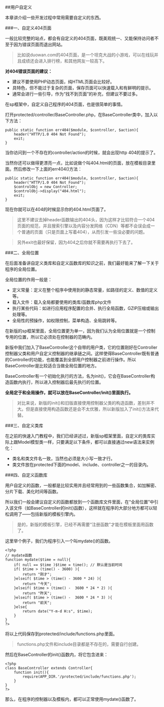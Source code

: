 ##用户自定义

本章讲介绍一些开发过程中常用需要自定义的东西。

###一、自定义404页面

一般比较完整的站点，都会有自定义的404页面，既美观统一、又能保持访问者不至于因为错误页面而退出网站。

> 比如说duowan.com的404页面，是一个坦克大战的小游戏，可以在线玩并且成绩还会进入排行榜，和其他网友一较高下。

**对404错误页面的建议：**

- 建议不要使用PHP动态页面，纯HTML页面会比较好。
- 具特色，但不能过于复杂的页面，保存页面可以快速载入和有鲜明的提示。
- 通常会进行一些引导，作为“找不到页面”的补充，但建议不要过多。

在sp框架中，自定义自己程序的404页面，也是很简单的事情。

打开protected/controller/BaseController.php，在BaseController类中，加入以下方法：

	public static function err404($module, $controller, $action){
		header("HTTP/1.0 404 Not Found");
		exit;
	}
    
当你访问到一个不存在的controller/action的时候，就会出现http 404的提示了。

当然你还可以做得更漂亮一点，比如说做个叫404.html的页面，放在模板目录里面。然后修改一下上面的err404()方法：

	public static function err404($module, $controller, $action){
		header("HTTP/1.0 404 Not Found");
		$controlObj = new Controller;
		$controlObj->display("404.html");
		exit;
	}

现在你就可以在404的时候显示你的404.html页面了。

> 这里不建议去掉header函数输出的404头，因为这样才比较符合一个404页面的规范，并且搜索引擎以及内容分发网络（CDN）等都不会误会成一个普通的页面（只是页面上写着404），从而引发一些没必要的问题。

> 另外exit也最好保留，因为404之后你就不需要再执行下去了。

###二、全局位置

在后面准备讲自定义类库和自定义函数库的知识之前，我们最好能来了解一下关于程序的全局位置。

全局位置的作用一般是：

- 定义常量：定义在整个程序中使用到的静态常量，如路径的定义、数值的定义等。
- 载入文件：载入全局都要使用的类库/函数库php文件
- 执行某些代码：如进行应用程序配置的合并、执行全局函数，GZIP压缩或输出处理等。
- 全局性的预操作，如权限控制，菜单构造、全局跳转等。

在新版的sp框架里面，全局位置更为单一，因为我们认为全局位置就是一个控制专用的位置，所以它必须处在控制器的范畴内。

新版中我们加入了BaseController这个自带的用户类，它的位置刚好在Controller控制器父类和用户自定义控制器的继承链之间。这样使得BaseController既有普通的Controller的功能，也能覆盖到全部用户控制器之前进行操作。所以BaseController是比较适合当做全局位置的地方。

BaseController有一个初始化执行的方法，名为init()，它会在BaseController构造函数内执行，所以进入控制器后最先执行的位置。

**全局定于和全局操作，就可以放在BaseController/init()里面执行。**

> 对比来说，新版的init()和旧版直接使用控制器父类的构造函数，差别并不大。但是直接使用构造函数还是会不太优雅，所以新版加入了init()方法来代替。

###三、自定义类库

在之前的快速入门教程中，我们已经讲述过，新版sp框架里面，自定义的类库实际上跟Model模型类一样，只要满足以下条件，都可以直接通过new语法来实例化：

- 类名和类文件名一致，当然也必须是大小写一致才行。
- 类文件放在protected下面的model、include、controller之一的目录内。

###四、自定义函数库

用户自定义的函数，一般都是比较实用并且经常用到的一些函数集合，如加解密、分片下载、美化时间等函数。

所以我们一般会建议自定义的函数都放到一个函数库文件里面，在“全局位置”中引入该文件（如BaseController的init()函数），这样就在程序的大部分地方都可以轻松调用了——包括新版的模板引擎内。

> 是的，新版的模板引擎，已经不再需要“注册函数”才能在模板里面用函数了。

这里举个例子，我们为程序引入一个叫mydate()的函数。
    
    <?php
    // mydate函数
    function mydate($time = null){
        if( null == $time )$time = time(); // 默认是当前时间
        if( $time > (time() - 3600) ){
            return "刚才";
        }elseif( $time > (time() - 3600 * 24) ){
            return "今天";
        }elseif( $time > (time() -  3600 * 24 * 2) ){
            return "昨天";
        }elseif( $time > (time() -  3600 * 24 * 3) ){
            return "前天";
        }else{
            return date("Y-m-d H:s", $time);
        }
    }
    ?>
将以上代码保存到protected/include/functions.php里面。

> functions.php文件和include目录都是不存在的，需要自行创建。

然后在BaseController的init()函数内，将它包含进来：

    <?php
    class BaseController extends Controller{
        function init(){
            require(APP_DIR.'/protected/include/functions.php');
        }
    } 
    ?>
    
那么，在程序的控制器以及模板内，都可以正常使用mydate()函数了。